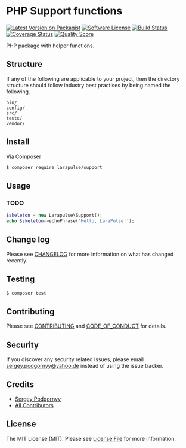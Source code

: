 # PHP Support functions

[![Latest Version on Packagist][ico-version]][link-packagist]
[![Software License][ico-license]](LICENSE.md)
[![Build Status][ico-travis]][link-travis]
[![Coverage Status][ico-scrutinizer]][link-scrutinizer]
[![Quality Score][ico-code-quality]][link-code-quality]
<!-- [![Total Downloads][ico-downloads]][link-downloads] -->

PHP package with helper functions.

## Structure

If any of the following are applicable to your project, then the directory structure should follow industry best practises by being named the following.

```
bin/
config/
src/
tests/
vendor/
```


## Install

Via Composer

``` bash
$ composer require larapulse/support
```

## Usage

### **TODO**

``` php
$skeleton = new Larapulse\Support();
echo $skeleton->echoPhrase('Hello, LaraPulse!');
```

## Change log

Please see [CHANGELOG](docs/CHANGELOG.md) for more information on what has changed recently.

## Testing

``` bash
$ composer test
```

## Contributing

Please see [CONTRIBUTING](docs/CONTRIBUTING.md) and [CODE_OF_CONDUCT](docs/CODE_OF_CONDUCT.md) for details.

## Security

If you discover any security related issues, please email sergey.podgornyy@yahoo.de instead of using the issue tracker.

## Credits

- [Sergey Podgornyy][link-author]
- [All Contributors][link-contributors]

## License

The MIT License (MIT). Please see [License File](LICENSE.md) for more information.

[ico-version]: https://img.shields.io/packagist/v/larapulse/support.svg?style=flat-square
[ico-license]: https://img.shields.io/badge/license-MIT-brightgreen.svg?style=flat-square
[ico-travis]: https://img.shields.io/travis/larapulse/support/master.svg?style=flat-square
[ico-scrutinizer]: https://img.shields.io/scrutinizer/coverage/g/larapulse/support.svg?style=flat-square
[ico-code-quality]: https://img.shields.io/scrutinizer/g/larapulse/support.svg?style=flat-square
[ico-downloads]: https://img.shields.io/packagist/dt/larapulse/support.svg?style=flat-square

[link-packagist]: https://packagist.org/packages/larapulse/support
[link-travis]: https://travis-ci.org/larapulse/support
[link-scrutinizer]: https://scrutinizer-ci.com/g/larapulse/support/code-structure
[link-code-quality]: https://scrutinizer-ci.com/g/larapulse/support
[link-downloads]: https://packagist.org/packages/larapulse/support
[link-author]: https://github.com/SergeyPodgornyy
[link-contributors]: ../../contributors
